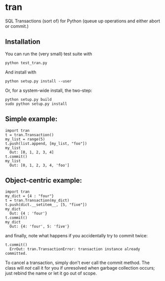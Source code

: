 tran
====

SQL Transactions (sort of) for Python (queue up operations and either abort or commit.)

Installation
------------
You can run the (very small) test suite with

    python test_tran.py

And install with

    python setup.py install --user

Or, for a system-wide install, the two-step:

    python setup.py build
    sudo python setup.py install

Simple example:
---------------

    import tran
    t = tran.Transaction()
    my_list = range(5)
    t.push(list.append, [my_list, "foo"])
    my_list
      Out: [0, 1, 2, 3, 4]
    t.commit()
    my_list
      Out: [0, 1, 2, 3, 4, 'foo']

Object-centric example:
-----------------------

    import tran
    my_dict = {4 : "four"}
    t = tran.Transaction(my_dict)
    t.push(dict.__setitem__, [5, "five"])
    my_dict
      Out: {4 : 'four'}
    t.commit()
    my_dict
      Out: {4: 'four', 5: 'five'}
    

and finally, note what happens if you accidentally try to commit twice:

    t.commit()
      ErrOut: tran.TransactionError: transaction instance already committed.

To cancel a transaction, simply don't ever call the commit method. The class will *not* call it for you if unresolved when garbage collection occurs; just rebind the name or let it go out of scope.